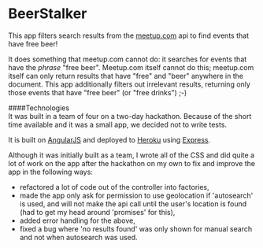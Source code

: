 # BeerStalker  

This app filters search results from the [meetup.com](http://www.meetup.com/) api to find events that have free beer!  

It does something that meetup.com cannot do: it searches for events that have the _phrase_ "free beer". Meetup.com itself cannot do this; meetup.com itself can only return results that have "free" and "beer" anywhere in the document. This app additionally filters out irrelevant results, returning only those events that have "free beer" (or "free drinks") ;-)  

####Technologies  
It was built in a team of four on a two-day hackathon. Because of the short time available and it was a small app, we decided not to write tests.  

It is built on [AngularJS](https://angularjs.org/) and deployed to [Heroku](http://heroku.com) using [Express](http://expressjs.com/).  

Although it was initially built as a team, I wrote all of the CSS and did quite a lot of work on the app after the hackathon on my own to fix and improve the app in the following ways:  
- refactored a lot of code out of the controller into factories,  
- made the app only ask for permission to use geolocation if 'autosearch' is used, and will not make the api call until the user's location is found (had to get my head around 'promises' for this),  
- added error handling for the above,  
- fixed a bug where 'no results found' was only shown for manual search and not when autosearch was used.  

